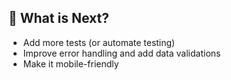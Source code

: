 ## 🎯 What is Next?

- Add more tests (or automate testing)
- Improve error handling and add data validations
- Make it mobile-friendly
